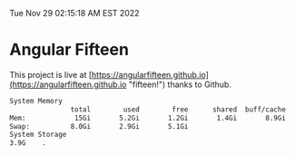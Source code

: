 Tue Nov 29 02:15:18 AM EST 2022

# Angular Fifteen


This project is live at [https://angularfifteen.github.io](https://angularfifteen.github.io "fifteen!") thanks to Github.

```bash
System Memory
               total        used        free      shared  buff/cache   available
Mem:            15Gi       5.2Gi       1.2Gi       1.4Gi       8.9Gi       8.4Gi
Swap:          8.0Gi       2.9Gi       5.1Gi
System Storage
3.9G	.
```
